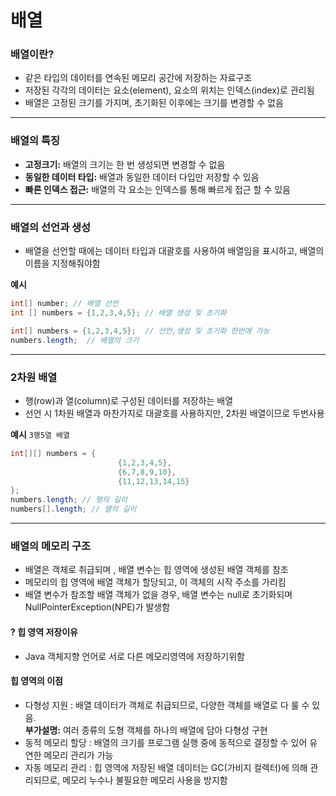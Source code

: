 # **배열**
### **배열이란?**
- 같은 타입의 데이터를 연속된 메모리 공간에 저장하는 자료구조
- 저장된 각각의 데이터는 요소(element), 요소의 위치는 인덱스(index)로 관리됨<br/>
- 배열은 고정된 크기를 가지며, 초기화된 이후에는 크기를 변경할 수 없음
---
### **배열의 특징**

- **고정크기:** 배열의 크기는 한 번 생성되면 변경할 수 없음
- **동일한 데이터 타입:** 배열과 동일한 데이터 다입만 저장할 수 있음
- **빠른 인덱스 접근:** 배열의 각 요소는 인덱스를 통해 빠르게 접근 할 수 있음
---
### **배열의 선언과 생성**

- 배열을 선언할 때에는 데이터 타입과 대괄호를 사용하여 배열임을 표시하고, 배열의 이름을 지정해줘야함 

**예시**
```java
int[] number; // 배열 선언
int [] numbers = {1,2,3,4,5}; // 배열 생성 및 초기화

int[] numbers = {1,2,3,4,5};  // 선언,생성 및 초기화 한번에 가능
numbers.length;  // 배열의 크기
```
---
### **2차원 배열**

- 행(row)과 열(column)로 구성된 데이터를 저장하는 배열
- 선언 시 1차원 배열과 마찬가지로 대괄호를 사용하지만, 2차원 배열이므로 두번사용

**예시** ``3행5열 배열``
```java
int[][] numbers = {
                        {1,2,3,4,5},
                        {6,7,8,9,10},
                        {11,12,13,14,15}
};
numbers.length; // 행의 길이
numbers[].length; // 열의 길이 
```

---
### **배열의 메모리 구조**

- 배열은 객체로 취급되며 , 배열 변수는 힙 영역에 생성된 배열 객체를 참조
- 메모리의 힙 영역에 배열 객체가 할당되고, 이 객체의 시작 주소를 가리킴
- 배열 변수가 참조할 배열 객체가 없을 경우, 배열 변수는 null로 초기화되며
NullPointerException(NPE)가 발생함

#### **? 힙 영역 저장이유**
- Java 객체지향 언어로 서로 다른 메모리영역에 저장하기위함
#### **힙 영역의 이점**


- 다형성 지원 : 배열 데이터가 객체로 취급되므로, 다양한 객체를 배열로 다 
룰 수 있음. <br/> **부가설명:** 여러 종류의 도형 객체를 하나의 배열에 담아 다형성 구현
- 동적 메모리 할당 : 배열의 크기를 프로그램 실행 중에 동적으로 결정할 수 있어 유연한 메모리 관리가 가능
- 자동 메모리 관리 : 힙 영역에 저장된 배열 데이터는 GC(가비지 컬렉터)에 의해 관리되므로, 메모리 누수나 불필요한 메모리 사용을 방지함



